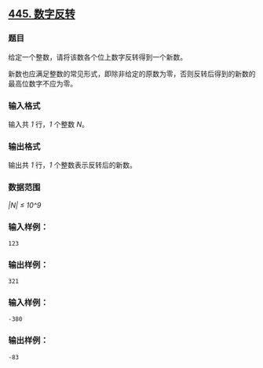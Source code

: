 ## [445. 数字反转](https://www.acwing.com/problem/content/447/)

### 题目

给定一个整数，请将该数各个位上数字反转得到一个新数。

新数也应满足整数的常见形式，即除非给定的原数为零，否则反转后得到的新数的最高位数字不应为零。

### 输入格式

输入共 *1* 行，*1* 个整数 *N*。

### 输出格式

输出共 *1* 行，*1* 个整数表示反转后的新数。

### 数据范围

*|N| ≤ 10^9*

### 输入样例：

```
123
```

### 输出样例：

```
321
```

### 输入样例：

```
-380
```

### 输出样例：

```
-83
```

